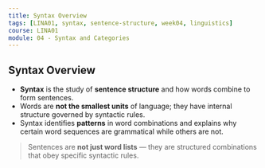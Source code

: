 ```yaml
---
title: Syntax Overview
tags: [LINA01, syntax, sentence-structure, week04, linguistics]
course: LINA01
module: 04 - Syntax and Categories
---
```


## Syntax Overview

- **Syntax** is the study of **sentence structure** and how words combine to form sentences.
- Words are **not the smallest units** of language; they have internal structure governed by syntactic rules.
- Syntax identifies **patterns** in word combinations and explains why certain word sequences are grammatical while others are not.

> Sentences are **not just word lists** — they are structured combinations that obey specific syntactic rules.
